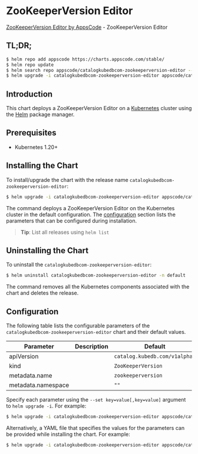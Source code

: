 # ZooKeeperVersion Editor

[ZooKeeperVersion Editor by AppsCode](https://appscode.com) - ZooKeeperVersion Editor

## TL;DR;

```bash
$ helm repo add appscode https://charts.appscode.com/stable/
$ helm repo update
$ helm search repo appscode/catalogkubedbcom-zookeeperversion-editor --version=v0.26.0
$ helm upgrade -i catalogkubedbcom-zookeeperversion-editor appscode/catalogkubedbcom-zookeeperversion-editor -n default --create-namespace --version=v0.26.0
```

## Introduction

This chart deploys a ZooKeeperVersion Editor on a [Kubernetes](http://kubernetes.io) cluster using the [Helm](https://helm.sh) package manager.

## Prerequisites

- Kubernetes 1.20+

## Installing the Chart

To install/upgrade the chart with the release name `catalogkubedbcom-zookeeperversion-editor`:

```bash
$ helm upgrade -i catalogkubedbcom-zookeeperversion-editor appscode/catalogkubedbcom-zookeeperversion-editor -n default --create-namespace --version=v0.26.0
```

The command deploys a ZooKeeperVersion Editor on the Kubernetes cluster in the default configuration. The [configuration](#configuration) section lists the parameters that can be configured during installation.

> **Tip**: List all releases using `helm list`

## Uninstalling the Chart

To uninstall the `catalogkubedbcom-zookeeperversion-editor`:

```bash
$ helm uninstall catalogkubedbcom-zookeeperversion-editor -n default
```

The command removes all the Kubernetes components associated with the chart and deletes the release.

## Configuration

The following table lists the configurable parameters of the `catalogkubedbcom-zookeeperversion-editor` chart and their default values.

|     Parameter      | Description |                 Default                  |
|--------------------|-------------|------------------------------------------|
| apiVersion         |             | <code>catalog.kubedb.com/v1alpha1</code> |
| kind               |             | <code>ZooKeeperVersion</code>            |
| metadata.name      |             | <code>zookeeperversion</code>            |
| metadata.namespace |             | <code>""</code>                          |


Specify each parameter using the `--set key=value[,key=value]` argument to `helm upgrade -i`. For example:

```bash
$ helm upgrade -i catalogkubedbcom-zookeeperversion-editor appscode/catalogkubedbcom-zookeeperversion-editor -n default --create-namespace --version=v0.26.0 --set apiVersion=catalog.kubedb.com/v1alpha1
```

Alternatively, a YAML file that specifies the values for the parameters can be provided while
installing the chart. For example:

```bash
$ helm upgrade -i catalogkubedbcom-zookeeperversion-editor appscode/catalogkubedbcom-zookeeperversion-editor -n default --create-namespace --version=v0.26.0 --values values.yaml
```
